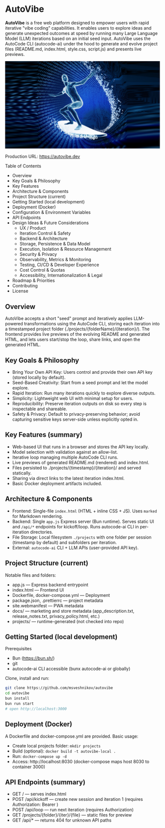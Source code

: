 # AutoVibe

**AutoVibe** is a free web platform designed to empower users with rapid iterative "vibe coding"
capabilities. It enables users to explore ideas and generate unexpected outcomes at speed by running
many Large Language Model (LLM) iterations based on an initial seed input. AutoVibe uses the
AutoCode CLI (autocode-ai) under the hood to generate and evolve project files (README.md,
index.html, style.css, script.js) and presents live previews.

![AutoVibe preview](image.png)

Production URL: https://autovibe.dev

Table of Contents

- Overview
- Key Goals & Philosophy
- Key Features
- Architecture & Components
- Project Structure (current)
- Getting Started (local development)
- Deployment (Docker)
- Configuration & Environment Variables
- API Endpoints
- Design Ideas & Future Considerations
    - UX / Product
    - Iteration Control & Safety
    - Backend & Architecture
    - Storage, Persistence & Data Model
    - Execution, Isolation & Resource Management
    - Security & Privacy
    - Observability, Metrics & Monitoring
    - Testing, CI/CD & Developer Experience
    - Cost Control & Quotas
    - Accessibility, Internationalization & Legal
- Roadmap & Priorities
- Contributing
- License

## Overview

AutoVibe accepts a short "seed" prompt and iteratively applies LLM-powered transformations using the
AutoCode CLI, storing each iteration into a timestamped project folder
(./projects/{folderName}/{iteration}/). The frontend provides live previews of the evolving README
and generated HTML, and lets users start/stop the loop, share links, and open the generated HTML.

## Key Goals & Philosophy

- Bring Your Own API Key: Users control and provide their own API key (stored locally by default).
- Seed-Based Creativity: Start from a seed prompt and let the model explore.
- Rapid Iteration: Run many iterations quickly to explore diverse outputs.
- Simplicity: Lightweight web UI with minimal setup for users.
- Reproducibility: Preserve iteration outputs on disk so every step is inspectable and shareable.
- Safety & Privacy: Default to privacy-preserving behavior; avoid capturing sensitive keys
  server-side unless explicitly opted in.

## Key Features (summary)

- Web-based UI that runs in a browser and stores the API key locally.
- Model selection with validation against an allow-list.
- Iterative loop managing multiple AutoCode CLI runs.
- Live previews of generated README.md (rendered) and index.html.
- Files persisted to ./projects/{timestamp}/{iteration}/ and served statically.
- Sharing via direct links to the latest iteration index.html.
- Basic Docker deployment artifacts included.

## Architecture & Components

- Frontend: Single-file `index.html` (HTML + inline CSS + JS). Uses `marked` for Markdown rendering.
- Backend: Single `app.js` Express server (Bun runtime). Serves static UI and `/api/*` endpoints for
  kickoff/loop. Runs autocode-ai CLI in per-iteration directories.
- File Storage: Local filesystem `./projects` with one folder per session (timestamp by default) and
  subfolders per iteration.
- External: `autocode-ai` CLI + LLM APIs (user-provided API key).

## Project Structure (current)

Notable files and folders:

- app.js — Express backend entrypoint
- index.html — Frontend UI
- Dockerfile, docker-compose.yml — Deployment
- package.json, .prettierrc — project metadata
- site.webmanifest — PWA metadata
- docs/ — marketing and store metadata (app_description.txt, release_notes.txt, privacy_policy.html,
  etc.)
- projects/ — runtime-generated (not checked into repo)

## Getting Started (local development)

Prerequisites

- Bun (https://bun.sh/)
- git
- autocode-ai CLI accessible (bunx autocode-ai or globally)

Clone, install and run:

```bash
git clone https://github.com/msveshnikov/autovibe
cd autovibe
bun install
bun run start
# open http://localhost:3000
```

## Deployment (Docker)

A Dockerfile and docker-compose.yml are provided. Basic usage:

- Create local projects folder: `mkdir projects`
- Build (optional): `docker build -t autovibe-local .`
- Run: `docker-compose up -d`
- Access: http://localhost:8030 (docker-compose maps host 8030 to container 3000)

## API Endpoints (summary)

- GET / — serves index.html
- POST /api/kickoff — create new session and iteration 1 (requires Authorization: Bearer <key>)
- POST /api/loop — run next iteration (requires Authorization)
- GET /projects/{folder}/{iter}/{file} — static files for preview
- GET /api/\* — returns 404 for unknown API paths
